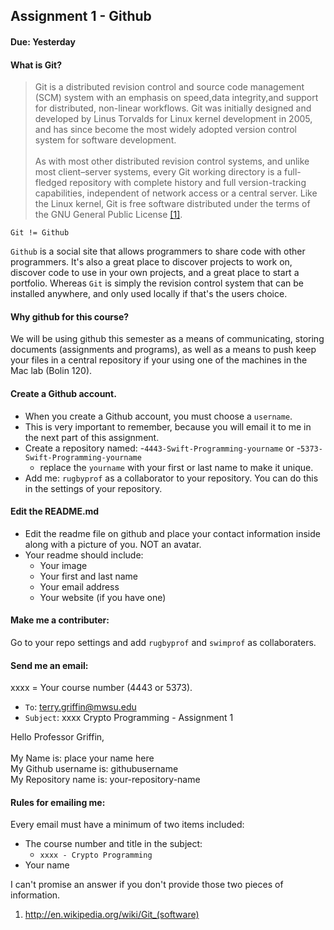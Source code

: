 ## Assignment 1 - Github
#### Due: Yesterday

#### What is Git?

>Git is a distributed revision control and source code management (SCM) system with an emphasis on speed,data integrity,and support for distributed, non-linear workflows. Git was initially designed and developed by Linus Torvalds for Linux kernel development in 2005, and has since become the most widely adopted version control system for software development.<br><br>
As with most other distributed revision control systems, and unlike most client–server systems, every Git working directory is a full-fledged repository with complete history and full version-tracking capabilities, independent of network access or a central server. Like the Linux kernel, Git is free software distributed under the terms of the GNU General Public License  [[1]](http://en.wikipedia.org/wiki/Git_(software)).

`Git != Github`

`Github` is a social site that allows programmers to share code with other programmers. It's also a great place to discover projects to work on, discover code to use in your own projects, and a great place to start a portfolio. Whereas `Git` is simply the revision control system that can be installed anywhere, and only used locally if that's the users choice. 

#### Why github for this course?

We will be using github this semester as a means of communicating, storing documents (assignments and programs), as well as 
a means to push keep your files in a central repository if your using one of the machines in the Mac lab (Bolin 120).

#### Create a Github account. 
- When you create a Github account, you must choose a `username`. 
- This is very important to remember, because you will email it to me in the next part of this assignment.
- Create a repository named:
    -`4443-Swift-Programming-yourname` or
    -`5373-Swift-Programming-yourname` 
    - replace the `yourname` with your first or last name to make it unique.
- Add me: `rugbyprof` as a collaborator to your repository. You can do this in the settings of your repository.

#### Edit the README.md 

- Edit the readme file on github and place your contact information inside along with a picture of you. NOT an avatar.
- Your readme should include:
    - Your image
    - Your first and last name
    - Your email address
    - Your website (if you have one)

#### Make me a contributer:

Go to your repo settings and add `rugbyprof` and `swimprof` as collaboraters.


#### Send me an email:

xxxx = Your course number (4443 or 5373).

- `To`: terry.griffin@mwsu.edu
- `Subject`: xxxx Crypto Programming - Assignment 1 

>
Hello Professor Griffin,<br><br>
My Name is: place your name here<br>
My Github username is: githubusername<br>
My Repository name is: your-repository-name

#### Rules for emailing me:

Every email must have a minimum of two items included:

- The course number and title in the subject:
    - `xxxx - Crypto Programming`
- Your name

I can't promise an answer if you don't provide those two pieces of information.

1. http://en.wikipedia.org/wiki/Git_(software)
